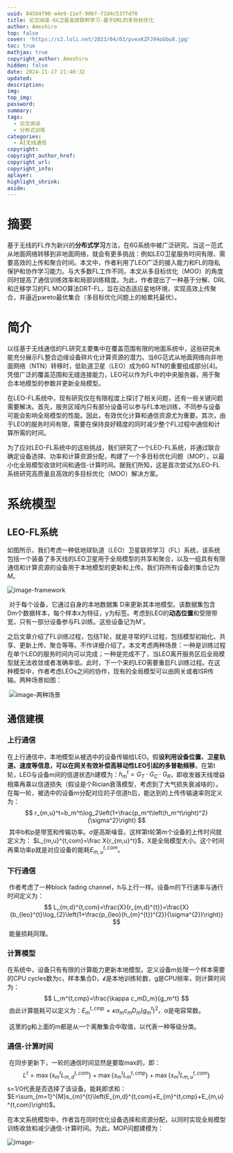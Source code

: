 ```yaml
---
uuid: 84584f90-a4e9-11ef-906f-f1d4c537fd70
title: 论文阅读-6G卫星高效联邦学习-基于DRL的多目标优化
author: Ameshiro
top: false
cover: 'https://s2.loli.net/2023/04/03/pvexKZFJ94oGbu8.jpg'
toc: true
mathjax: true
copyright_author: Ameshiro
hidden: false
date: 2024-11-17 21:40:32
updated:
description:
img:
top_img:
password:
summary:
tags:
  - 论文阅读
  - 分布式训练
categories:
  - AI无线通信
copyright:
copyright_author_href:
copyright_url:
copyright_info:
aplayer:
highlight_shrink:
aside:
---
```


# 摘要

​	基于无线的FL作为新兴的**分布式学习**方法，在6G系统中被广泛研究。当这一范式从地面网络转移到非地面网络，就会有更多挑战：例如LEO卫星服务时间有限、需要高效的上传和聚合时间。本文中，作者利用了LEO广泛的接入能力和FL的隐私保护和协作学习能力。与大多数FL工作不同，本文从多目标优化（MOO）的角度同时提高了通信训练效率和局部训练精度。为此，作者提出了一种基于分解、DRL和迁移学习的FL MOO算法DRT-FL，旨在动态适应星地环境，实现高效上传聚合，并逼近pareto最优集合（多目标优化问题上的帕累托最优）。

# 简介

​	以往基于无线通信的FL研究主要集中在覆盖范围有限的地面系统中，这些研究未能充分展示FL整合边缘设备碎片化计算资源的潜力。当6G范式从地面网络向非地面网络（NTN）转移时，低轨道卫星（LEO）成为6G NTN的重要组成部分[4]。凭借广泛的覆盖范围和无缝连接能力，LEO可以作为FL中的中央服务器，用于聚合本地模型的参数并更新全局模型。

​	在LEO-FL系统中，现有研究仅在有限程度上探讨了相关问题，还有一些关键问题需要解决。首先，服务区域内只有部分设备可以参与FL本地训练，不同参与设备可能会影响全局模型的性能。因此，有效优化计算和通信资源尤为重要。其次，由于LEO的服务时间有限，需要在保持良好精度的同时减少整个FL过程中通信和计算所需的时间。

​	为了应对LEO-FL系统中的这些挑战，我们研究了一个LEO-FL系统，并通过联合确定设备选择、功率和计算资源分配，构建了一个多目标优化问题（MOP），以最小化全局模型收敛时间和通信-计算时间。据我们所知，这是首次尝试为LEO-FL系统研究高质量且高效的多目标优化（MOO）解决方案。

# 系统模型

## LEO-FL系统	

​	如图所示，我们考虑一种低地球轨道（LEO）卫星联邦学习（FL）系统，该系统包括一个装备了多天线的LEO卫星用于全局模型的共享和聚合，以及一组具有有限通信和计算资源的设备用于本地模型的更新和上传。我们将所有设备的集合记为 $M$。

![image-framework](https://cdn.jsdelivr.net/gh/Ameshiro77/BlogPicture/pic/image-20241118004715742.png)

​	对于每个设备，它通过自身的本地数据集 D来更新其本地模型。该数据集包含 Dm个数据样本，每个样本x为特征，y为标签。考虑到LEO的**动态位置**和受限带宽，只有一部分设备参与FL训练。这些设备记为M'。

​	之后文章介绍了FL训练过程，包括T轮，就是寻常的FL过程，包括模型初始化、共享、更新上传、聚合等等。不作详细介绍了。本文考虑两种场景：一种是训练过程在单个LEO的服务时间内可以完成；一种是完成不了，当LEO离开服务区后全局模型就无法收敛或者准确率低。此时，下一个来的LEO需要重启FL训练过程。在这种模型中，作者考虑LEOs之间的协作，现有的全局模型可以由网关或者ISR传输。两种场景如图：

​	![image-两种场景](https://cdn.jsdelivr.net/gh/Ameshiro77/BlogPicture/pic/image-20241127165608504.png)

## 通信建模

### 上行通信

​	在上行通信中，本地模型从被选中的设备传输给LEO。假**设利用设备位置、卫星轨道、速度等信息，可以在网关有效补偿高移动性LEO引起的多普勒频移**。在第t轮，LEO与设备m间的信道状态h建模为：$h_m^t=G_T\cdot G_C\cdot G_R$，即收发器天线增益相乘再乘以信道损失（假设是个Rician衰落模型，考虑到了大气损失衰减啥的）。在每一轮，被选中的设备m分配对应的子信道h后，能达到的上传传输速率则定义为：
$$
r_{m,u}^t=b_m^t\log_2\left(1+\frac{p_m^t\left(h_m^t\right)^2}{\sigma^2}\right)
$$
​	其中b和p是带宽和传输功率。$\sigma$是高斯噪音。这样第t轮第m个设备的上传时间就定义为： $L_{m,u}^{t,com}=\frac X{r_{m,u}^t}$，X是全局模型大小。这个时间再乘功率p就是对应设备的能耗$E_{m,u}^{t,com}$。

### 下行通信

​		作者考虑了一种block fading channel，h与上行一样。设备m的下行速率与通行时间定义为：
$$
L_{m,d}^{t,com}=\frac{X}{r_{m,d}^{t}}=\frac{X}{b_{leo}^{t}\log_{2}\left(1+\frac{p_{leo}(h_{m}^{t})^{2}}{\sigma^{2}}\right)}
$$
​	能量损耗同理。

### 计算模型

​	在系统中，设备只有有限的计算能力更新本地模型。定义设备m处理一个样本需要的CPU cycles数为c，样本集合D，$\mathcal{k}$是本地训练轮数，g是CPU频率，则计算时间为：
$$
L_m^{t,cmp}=\frac{\kappa c_mD_m}{g_m^t}
$$
​	由此计算能耗可以定义为：$E_m^{t,cmp}=\kappa\alpha_mc_mD_m(g_m^t)^2$，α是电容常数。

​	这里的g和上面的m都是从一个离散集合中取值，以代表一种等级分类。

### 通信-计算时间

​	在同步更新下，一轮的通信时间显然是要取max的，即：
$$
L^{t}=\operatorname*{max}\{s_{m}^{t}L_{m,d}^{t,com}\}+\operatorname*{max}\{s_{m}^{t}L_{m}^{t,cmp}\}+\operatorname*{max}\{s_{m}^{t}L_{m,u}^{t,com}\}
$$
​	s=1/0代表是否选择了该设备。能耗即求和：$E=\sum_{m=1}^{M}s_{m}^{t}\left(E_{m,d}^{t,com}+E_{m}^{t,cmp}+E_{m,u}^{t,com}\right)$。

​	在本文系统模型中，作者旨在同时优化设备选择和资源分配，以同时实现全局模型训练收敛和减少通信-计算时间。为此，MOP问题建模为：

![image-](https://cdn.jsdelivr.net/gh/Ameshiro77/BlogPicture/pic/image-20241127174816704.png)
